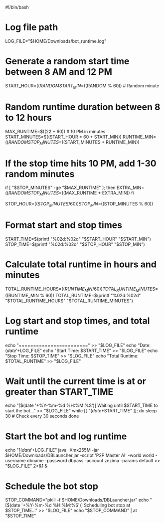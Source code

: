 #!/bin/bash

# Log file path
LOG_FILE="$HOME/Downloads/bot_runtime.log"

# Generate a random start time between 8 AM and 12 PM
START_HOUR=$((RANDOM % 4 + 8))  # Random hour between 8 AM and 12 PM
START_MIN=$((RANDOM % 60))      # Random minute

# Random runtime duration between 8 to 12 hours
MAX_RUNTIME=$((22 * 60))        # 10 PM in minutes
START_MINUTES=$((START_HOUR * 60 + START_MIN))
RUNTIME_MIN=$((RANDOM % 241 + 480))  # Random duration (8-12 hours in minutes)
STOP_MINUTES=$((START_MINUTES + RUNTIME_MIN))

# If the stop time hits 10 PM, add 1-30 random minutes
if [ "$STOP_MINUTES" -ge "$MAX_RUNTIME" ]; then
  EXTRA_MIN=$((RANDOM % 30 + 1))  # Randomly add 1-30 minutes
  STOP_MINUTES=$((MAX_RUNTIME + EXTRA_MIN))
fi

STOP_HOUR=$((STOP_MINUTES / 60))
STOP_MIN=$((STOP_MINUTES % 60))

# Format start and stop times
START_TIME=$(printf "%02d:%02d" "$START_HOUR" "$START_MIN")
STOP_TIME=$(printf "%02d:%02d" "$STOP_HOUR" "$STOP_MIN")

# Calculate total runtime in hours and minutes
TOTAL_RUNTIME_HOURS=$((RUNTIME_MIN / 60))
TOTAL_RUNTIME_MINUTES=$((RUNTIME_MIN % 60))
TOTAL_RUNTIME=$(printf "%02d:%02d" "$TOTAL_RUNTIME_HOURS" "$TOTAL_RUNTIME_MINUTES")

# Log start and stop times, and total runtime
echo "========================" >> "$LOG_FILE"
echo "Date: $(date '+%Y-%m-%d')" >> "$LOG_FILE"
echo "Start Time: $START_TIME" >> "$LOG_FILE"
echo "Stop Time: $STOP_TIME" >> "$LOG_FILE"
echo "Total Runtime: $TOTAL_RUNTIME" >> "$LOG_FILE"

# Wait until the current time is at or greater than START_TIME
echo "[$(date '+%Y-%m-%d %H:%M:%S')] Waiting until $START_TIME to start the bot..." >> "$LOG_FILE"
while [[ "$(date +%H:%M)" < "$START_TIME" ]]; do
  sleep 30  # Check every 30 seconds
done

# Start the bot and log runtime
echo "[$(date '+%Y-%m-%d %H:%M:%S')] Starting bot..." >> "$LOG_FILE"
java -Xmx255M -jar $HOME/Downloads/DBLauncher.jar -script 'P2P Master AI' -world world -username dbname -password dbpass -account zezima -params default >> "$LOG_FILE" 2>&1 &

# Schedule the bot stop
STOP_COMMAND="pkill -f $HOME/Downloads/DBLauncher.jar"
echo "[$(date '+%Y-%m-%d %H:%M:%S')] Scheduling bot stop at $STOP_TIME..." >> "$LOG_FILE"
echo "$STOP_COMMAND" | at "$STOP_TIME"
